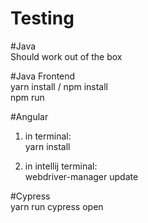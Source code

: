 # Testing

#Java<br>
  Should work out of the box

#Java Frontend<br>
  yarn install / npm install<br>
  npm run

#Angular
1. in terminal:<br>
  yarn install

2. in intellij terminal:<br>
  webdriver-manager update


#Cypress<br>
  yarn run cypress open
